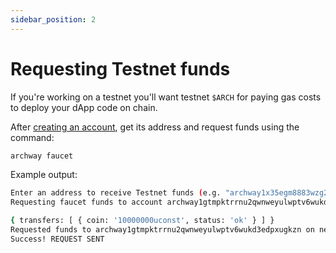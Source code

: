 ```yaml
---
sidebar_position: 2
---
```


# Requesting Testnet funds

If you're working on a testnet you'll want testnet `$ARCH` for paying gas costs to deploy your dApp code on chain.

After [creating an account](../../getting-started/setup.md#creating-an-account), get its address and request funds using the command:

```bash
archway faucet
```

Example output:

```bash
Enter an address to receive Testnet funds (e.g. "archway1x35egm8883wzg2zwqkvcjp0j4g25p4hed4yjuv"; Or, hit <enter> to list accounts): archway1gtmpktrrnu2qwnweyulwptv6wukd3edpxugkzn
Requesting faucet funds to account archway1gtmpktrrnu2qwnweyulwptv6wukd3edpxugkzn...

{ transfers: [ { coin: '10000000uconst', status: 'ok' } ] }
Requested funds to archway1gtmpktrrnu2qwnweyulwptv6wukd3edpxugkzn on network constantine-1 using faucet https://faucet.constantine-1.archway.tech
Success! REQUEST SENT
```
